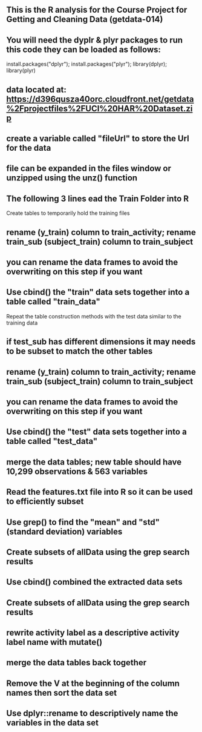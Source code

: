 ## This is the R analysis for the Course Project for Getting and Cleaning Data (getdata-014)
## You will need the dyplr & plyr packages to run this code they can be loaded as follows: 
install.packages("dplyr"); install.packages("plyr"); library(dplyr); library(plyr)
## data located at: https://d396qusza40orc.cloudfront.net/getdata%2Fprojectfiles%2FUCI%20HAR%20Dataset.zip
## create a variable called "fileUrl" to store the Url for the data
## file can be expanded in the files window or unzipped using the unz() function
## The following 3 lines ead the Train Folder into R
Create tables to temporarily hold the training files
## rename (y_train) column to train_activity; rename train_sub (subject_train) column to train_subject
## you can rename the data frames to avoid the overwriting on this step if you want
## Use cbind() the "train" data sets together into a table called "train_data"
Repeat the table construction methods with the test data similar to the training data
## if test_sub has different dimensions it may needs to be subset to match the other tables
## rename (y_train) column to train_activity; rename train_sub (subject_train) column to train_subject
## you can rename the data frames to avoid the overwriting on this step if you want
## Use cbind() the "test" data sets together into a table called "test_data"
## merge the data tables; new table should have 10,299 observations & 563 variables
## Read the features.txt file into R so it can be used to efficiently subset
## Use grep() to find the "mean" and "std" (standard deviation) variables
## Create subsets of allData using the grep search results
## Use cbind() combined the extracted data sets
## Create subsets of allData using the grep search results
## rewrite activity label as a descriptive activity label name with mutate()
## merge the data tables back together
## Remove the V at the beginning of the column names then sort the data set
## Use dplyr::rename to descriptively name the variables in the data set
